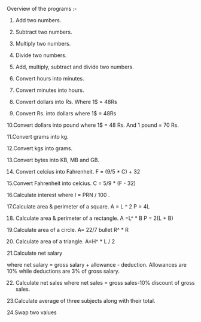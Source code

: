 Overview of the programs :-

1. Add two numbers.

2. Subtract two numbers.

3. Multiply two numbers.

4. Divide two numbers.

5. Add, multiply, subtract and divide two numbers.

6. Convert hours into minutes.

7. Convert minutes into hours.

8. Convert dollars into Rs. Where 1$ = 48Rs

9. Convert Rs. into dollars where 1$ = 48Rs

10.Convert dollars into pound where 1$ = 48 Rs. And 1 pound = 70 Rs.

11.Convert grams into kg.

12.Convert kgs into grams.

13.Convert bytes into KB, MB and GB.

14. Convert celcius into Fahrenheit. F = (9/5 * C) + 32

15.Convert Fahrenheit into celcius. C = 5/9 * (F - 32)

16.Calculate interest where I = PRN / 100 .

17.Calculate area & perimeter of a square. A = L ^ 2 P = 4L

18. Calculate area & perimeter of a rectangle. A =L^ * B P = 2(L + B)

19.Calculate area of a circle. A= 22/7 bullet R^ * R

20. Calculate area of a triangle. A=H^ * L / 2

21.Calculate net salary

where net salary = gross salary + allowance - deduction. Allowances are 10% while deductions are 3% of gross salary.

22. Calculate net sales where net sales = gross sales-10% discount of gross sales.

23.Calculate average of three subjects along with their total.

24.Swap two values
